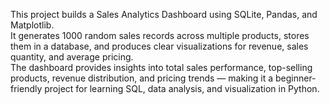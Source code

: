This project builds a Sales Analytics Dashboard using SQLite, Pandas, and Matplotlib.  
It generates 1000 random sales records across multiple products, stores them in a database, and produces clear visualizations for revenue, sales quantity, and average pricing.  
The dashboard provides insights into total sales performance, top-selling products, revenue distribution, and pricing trends — making it a beginner-friendly project for learning SQL, data analysis, and visualization in Python.



